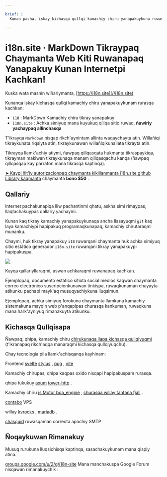 ```yaml
---

brief: |
  Kunan pacha, iskay kichasqa qullqi kamachiy chiru yanapakuykuna ruwasqa: i18 (MarkDown kamachiy chiru tikray yanapakuy) chaymanta i18n.site (achka simiyuq mana kuyukuq qillqa sitio paqarichiq) .

---
```



# i18n.site · MarkDown Tikraypaq Chaymanta Web Kiti Ruwanapaq Yanapakuy Kunan Internetpi Kachkan!

Kuska wata masnin wiñariymanta, [https://i18n.site](//i18n.site)

Kunanqa iskay kichasqa qullqi kamachiy chiru yanapakuykunam rurasqa kachkan:

* `i18` : MarkDown Kamachiy chiru tikray yanapakuy
* `i18n.site` : Achka simiyuq mana kuyukuq qillqa sitio ruwaq, **ñawiriy yachaypaq allinchasqa**

T'ikrayqa `Markdown` nisqap rikch'aynintam allinta waqaychayta atin. Willañiqi tikraykunata riqsiyta atin, tikraykunawan willañiqikunallata tikrayta atin.

Tikrayqa llamk'achiy atiymi, ñawpaq qillqasqata hukmanta tikraspaykiqa, tikrayman makiwan tikraykunaqa manam qillqasqachu kanqa (ñawpaq qillqasqap kay parrafon mana tikrasqa kaptinqa).

[➤ Kaypi ñit'iy autorizacionpaq chaymanta kikillanmanta i18n.site github Library kaqmanta](https://github.com/login/oauth/authorize?client_id=Ov23liuGAmK0plc9FgB3&amp;scope=user:email,user:follow,public_repo) chaymanta **bono $50** .

## Qallariy

Internet pachakunapiqa lliw pachantinmi qhatu, askha simi rimaypas, llaqtachakuypas qallariy yachaymi.

Kunan kaq tikray kamachiy yanapakuykunaqa ancha llasayuqmi `git` kaq laya kamachiypi hapipakuq programaqkunapaq, kamachiy chirutaraqmi munanku.

Chaymi, huk tikray yanapakuy `i18` ruwarqani chaymanta huk achka simiyuq sitio estático generador `i18n.site` ruwarqani tikray yanapakuypi hapipakuspa.

![](https://p.3ti.site/1723777556.avif)

Kayqa qallariyllaraqmi, aswan achkaraqmi ruwanapaq kachkan.

Ejemplopaq, documento estático sitiota social medios kaqwan chaymanta correo electrónico suscripcionkunawan tinkispa, ruwaqkunaman chayayta atikunku pachapi mayk'aq musuqyachiykuna lluqsimun.

Ejemplopaq, achka simiyuq forokuna chaymanta llamkana kamachiy sistemakuna mayqin web p'anqapipas churasqa kankuman, ruwaqkuna mana hark'ayniyuq rimanakuyta atikunku.

## Kichasqa Qullqisapa

Ñawpaq, qhipa, kamachiy chiru [chirukunaqa llapa kichasqa qullqiyuqmi](https://i18n.site/i18n.site/c/src) (t'ikranapaq rikch'aqqa manaraqmi kichasqa qullqiyuqchu).

Chay tecnologia pila llamk'achisqanqa kayhinam:

Frontend [svelte](https://svelte.dev) [stylus](https://stylus-lang.com) , [pug](https://github.com/pugjs/pug) , [vite](https://github.com/vitejs/vite)

Kamachiy chirupas, qhipa kaqpas oxido nisqapi hapipakuspam rurasqa.

qhipa tukukuy [axum](https://github.com/tokio-rs/axum) [tower-http](https://github.com/tower-rs/tower-http/releases) .

Kamachiy chiru [js Motor boa_engine](https://docs.rs/boa_engine) , [churasqa willay tantana fjall](https://github.com/fjall-rs/fjall) .

[contabo](https://my.contabo.com) VPS

willay [kvrocks](https://kvrocks.apache.org) , [mariadb](https://mariadb.org) .

[chasquid](https://github.com/albertito/chasquid) ruwasqaman correota apachiy SMTP

## Ñoqaykuwan Rimanakuy

Musuq rurukuna lluqsichisqa kaptinqa, sasachakuykunam mana qispiy atina.

[groups.google.com/u/2/g/i18n-site](https://groups.google.com/u/2/g/i18n-site) Mana manchakuspa Google Forum nisqawan rimanakuychik :